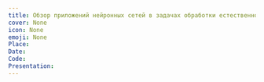 ```yaml
---
title: Обзор приложений нейронных сетей в задачах обработки естественного языка. Большие языковые модели. Последние достижения.
cover: None
icon: None
emoji: None
Place: 
Date: 
Code: 
Presentation: 
---
```


